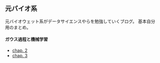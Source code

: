## 元バイオ系
元バイオウェット系がデータサイエンスやらを勉強していくブログ。 基本自分用のまとめ。

#### ガウス過程と機械学習
- [chap. 2](https://nbviewer.jupyter.org/github/sunbluesome/sunbluesome.github.io/blob/master/GaussianProcess/chap2.ipynb)
- [chap. 3](https://nbviewer.jupyter.org/github/sunbluesome/sunbluesome.github.io/blob/master/GaussianProcess/chap3.ipynb)